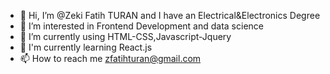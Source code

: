 - 👋 Hi, I’m @Zeki Fatih TURAN and I have an Electrical&Electronics Degree
- 👀 I’m interested in Frontend Development and data science
- 🌱 I’m currently using HTML-CSS,Javascript-Jquery
- 🌱 I'm currently learning React.js 
- 📫 How to reach me zfatihturan@gmail.com

<!---
ZeckeyBay/ZeckeyBay is a ✨ special ✨ repository because its `README.md` (this file) appears on your GitHub profile.
You can click the Preview link to take a look at your changes.
--->
